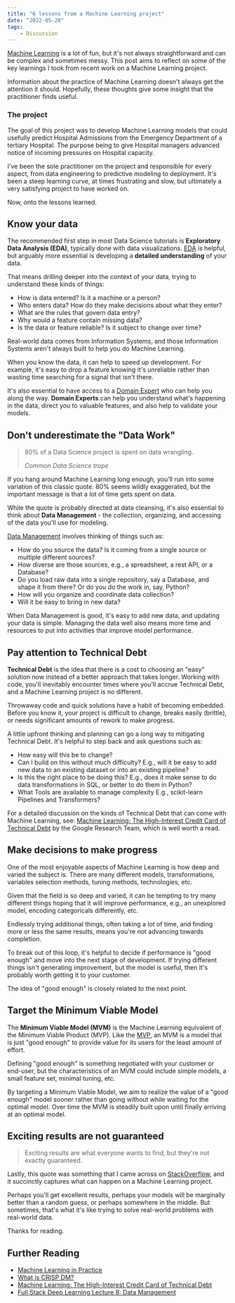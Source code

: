 ```yaml
---
title: "6 lessons from a Machine Learning project"
date: "2022-05-28"
tags:
    - Discussion
---
```


[Machine Learning](https://en.wikipedia.org/wiki/Machine_learning) is a lot of fun, but it's not always straightforward and can be complex and sometimes messy. This post aims to reflect on some of the key learnings I took from recent work on a Machine Learning project.

Information about the practice of Machine Learning doesn't always get the attention it should. Hopefully, these thoughts give some insight that the practitioner finds useful.

### The project

The goal of this project was to develop Machine Learning models that could usefully predict Hospital Admissions from the Emergency Department of a tertiary Hospital. The purpose being to give Hospital managers advanced notice of incoming pressures on Hospital capacity.

I've been the sole practitioner on the project and responsible for every aspect, from data engineering to predictive modeling to deployment. It's been a steep learning curve, at times frustrating and slow, but ultimately a very satisfying project to have worked on.

Now, onto the lessons learned.

## Know your data

The recommended first step in most Data Science tutorials is **Exploratory Data Analysis (EDA)**, typically done with data visualizations. [EDA](https://www.ibm.com/cloud/learn/exploratory-data-analysis) is helpful, but arguably more essential is developing a **detailed understanding** of your data.

That means drilling deeper into the context of your data, trying to understand these kinds of things:

* How is data entered? Is it a machine or a person?
* Who enters data? How do they make decisions about what they enter?
* What are the rules that govern data entry?
* Why would a feature contain missing data?
* Is the data or feature reliable? Is it subject to change over time?

Real-world data comes from Information Systems, and those Information Systems aren't always built to help you do Machine Learning.

When you know the data, it can help to speed up development. For example, it's easy to drop a feature knowing it's unreliable rather than wasting time searching for a signal that isn't there.

It's also essential to have access to a [Domain Expert](https://blog.ml.cmu.edu/2020/08/31/1-domain-knowledge/) who can help you along the way. **Domain Experts** can help you understand what's happening in the data, direct you to valuable features, and also help to validate your models.

## Don't underestimate the "Data Work"

>80% of a Data Science project is spent on data wrangling.
>
> <cite>Common Data Science trope</cite>

If you hang around Machine Learning long enough, you'll run into some variation of this classic quote. 80% seems wildly exaggerated, but the important message is that a lot of time gets spent on data.

While the quote is probably directed at data cleansing, it's also essential to think about **Data Management** - the collection, organizing, and accessing of the data you'll use for modeling.

[Data Management](https://fullstackdeeplearning.com/spring2021/lecture-8/) involves thinking of things such as:

* How do you source the data? Is it coming from a single source or multiple different sources?
* How diverse are those sources, e.g., a spreadsheet, a rest API, or a Database?
* Do you load raw data into a single repository, say a Database, and shape it from there? Or do you do the work in, say, Python?
* How will you organize and coordinate data collection?
* Will it be easy to bring in new data?

When Data Management is good, it's easy to add new data, and updating your data is simple. Managing the data well also means more time and resources to put into activities that improve model performance.

## Pay attention to Technical Debt

**Technical Debt** is the idea that there is a cost to choosing an "easy" solution now instead of a better approach that takes longer. Working with code, you'll inevitably encounter times where you'll accrue Technical Debt, and a Machine Learning project is no different.

Throwaway code and quick solutions have a habit of becoming embedded. Before you know it, your project is difficult to change, breaks easily (brittle), or needs significant amounts of rework to make progress.

A little upfront thinking and planning can go a long way to mitigating Technical Debt. It's helpful to step back and ask questions such as:

* How easy will this be to change?
* Can I build on this without much difficulty? E.g., will it be easy to add new data to an existing dataset or into an existing pipeline?
* Is this the right place to be doing this? E.g., does it make sense to do data transformations in SQL, or better to do them in Python?
* What Tools are available to manage complexity E.g., scikit-learn Pipelines and Transformers?

For a detailed discussion on the kinds of Technical Debt that can come with Machine Learning, see: [Machine Learning: The High-Interest Credit Card of Technical Debt](https://research.google/pubs/pub43146/) by the Google Research Team, which is well worth a read.

## Make decisions to make progress

One of the most enjoyable aspects of Machine Learning is how deep and varied the subject is. There are many different models, transformations, variables selection methods, tuning methods, technologies, etc.

Given that the field is so deep and varied, it can be tempting to try many different things hoping that it will improve performance, e.g., an unexplored model, encoding categoricals differently, etc.

Endlessly trying additional things, often taking a lot of time, and finding more or less the same results, means you're not advancing towards completion.

To break out of this loop, it's helpful to decide if performance is "good enough" and move into the next stage of development. If trying different things isn't generating improvement, but the model is useful, then it's probably worth getting it to your customer.

The idea of "good enough" is closely related to the next point.

## Target the Minimum Viable Model

The **Minimum Viable Model (MVM)** is the Machine Learning equivalent of the Minimum Viable Product (MVP). Like the [MVP](https://www.productplan.com/glossary/minimum-viable-product/), an MVM is a model that is just "good enough" to provide value for its users for the least amount of effort.

Defining "good enough" is something negotiated with your customer or end-user, but the characteristics of an MVM could include simple models, a small feature set, minimal tuning, etc.

By targeting a Minimum Viable Model, we aim to realize the value of a "good enough" model sooner rather than going without while waiting for the optimal model. Over time the MVM is steadily built upon until finally arriving at an optimal model.

## Exciting results are not guaranteed

> Exciting results are what everyone wants to find, but they're not exactly guaranteed.

Lastly, this quote was something that I came across on [StackOverflow](https://workplace.stackexchange.com/a/130549/134355), and it succinctly captures what can happen on a Machine Learning project.

Perhaps you'll get excellent results, perhaps your models will be marginally better than a random guess, or perhaps somewhere in the middle. But sometimes, that's what it's like trying to solve real-world problems with real-world data.

Thanks for reading.

## Further Reading

* [Machine Learning in Practice](https://medium.com/machine-learning-in-practice)
* [What is CRISP DM?](https://www.datascience-pm.com/crisp-dm-2/)
* [Machine Learning: The High-Interest Credit Card of Technical Debt](https://research.google/pubs/pub43146/)
* [Full Stack Deep Learning Lecture 8: Data Management](https://fullstackdeeplearning.com/spring2021/lecture-8/)
